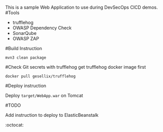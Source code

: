 This is a sample Web Application to use during DevSecOps CICD demos.
#Tools
- trufflehog
- OWASP Dependency Check
- SonarQube
- OWASP ZAP

#Build Instruction

```
mvn3 clean package
```
#Check Git secrets with trufflehog
get trufflehog docker image first
```
docker pull gesellix/trufflehog
```
#Deploy instruction

Deploy ```target/WebApp.war``` on Tomcat
 
#TODO
 
Add instruction to deploy to ElasticBeanstalk


:octocat:
